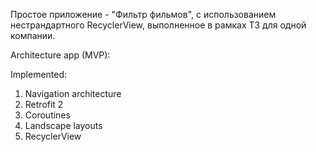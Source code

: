Простое приложение - "Фильтр фильмов", с использованием нестрандартного RecyclerView, выполненное в рамках ТЗ для одной компании.  
  
Architecture app (MVP):  
  
Implemented:
  
1. Navigation architecture  
2. Retrofit 2  
3. Coroutines  
4. Landscape layouts  
5. RecyclerView


